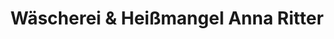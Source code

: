 ---
title: "Wäscherei & Heißmangel Anna Ritter"
url: /guben/waescherei-und-heissmangel-anna-ritter/
shop: Wäscherei
---